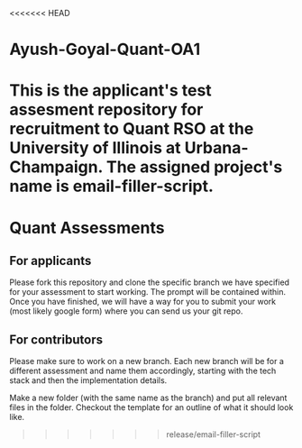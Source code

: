 <<<<<<< HEAD
# Ayush-Goyal-Quant-OA1
This is the applicant's test assesment repository for recruitment to Quant RSO at the University of Illinois at Urbana-Champaign. The assigned project's name 
is email-filler-script. 
=======
# Quant Assessments

## For applicants
Please fork this repository and clone the specific branch we have specified for your assessment to start working. The prompt will be contained within. Once you have finished, we will have a way for you to submit your work (most likely google form) where you can send us your git repo. 

## For contributors
Please make sure to work on a new branch. Each new branch will be for a different assessment and name them accordingly, starting with the tech stack and then the implementation details.

Make a new folder (with the same name as the branch) and put all relevant files in the folder. Checkout the template for an outline of what it should look like.
>>>>>>> release/email-filler-script

